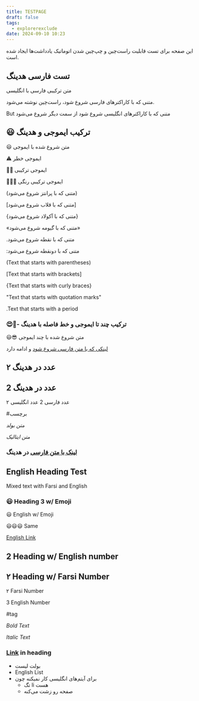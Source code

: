 ```yaml
---
title: TESTPAGE
draft: false
tags:
  - explorerexclude
date: 2024-09-10 10:23
---
```

این صفحه برای تست قابلیت راست‌چین و چپ‌چین شدن اتوماتیک یادداشت‌ها ایجاد شده است.
## تست فارسی هدینگ

متن ترکیبی فارسی با انگلیسی

متنی که با کاراکترهای فارسی شروع شود، راست‌چین نوشته می‌شود. 

But متنی که با کاراکترهای انگلیسی شروع شود از سمت دیگر شروع می‌شود

## 😃 ترکیب ایموجی و هدینگ

😃 متن شروع شده با ایموجی

⚠ ایموجی خطر

👩‍💻 ایموجی ترکیبی

👨🏻‍💻 ایموجی ترکیبی رنگی

(متنی که با پرانتز شروع می‌شود)

[متنی که با قلاب شروع می‌شود]

{متنی که با آکولاد شروع می‌شود}

«متنی که با گیومه شروع می‌شود»

.متنی که با نقطه شروع می‌شود

:متنی که با دونقطه شروع می‌شود


(Text that starts with parentheses)

[Text that starts with brackets]

{Text that starts with curly braces}

"Text that starts with quotation marks"

.Text that starts with a period

### 😍🤗- ترکیب چند تا ایموجی و خط فاصله با هدینگ

😃😎 متن شروع شده با چند ایموجی

[لینکی که با متن فارسی شروع شود](https://example.com) و ادامه دارد

## ۲ عدد در هدینگ

## 2 عدد در هدینگ

۲ عدد فارسی
2 عدد انگلیسی

#برچسب

*متن بولد*

_متن ایتالیک_

### [لینک با متن فارسی](https://example.com) در هدینگ

## English Heading Test

Mixed text with Farsi and English

### 😃 Heading 3 w/ Emoji

😃 English w/ Emoji

😃😃😃 Same

[English Link](https://example.com)

## 2 Heading w/ English number

## ۲ Heading w/ Farsi Number

۲ Farsi Number

3 English Number

#tag

*Bold Text*

_Italic Text_

### [Link](https://example.com) in heading

- بولت لیست
- English List
- برای آیتم‌های انگلیسی کار نمیکنه چون
  - تگ li هست
  - صفحه رو زشت می‌کنه

